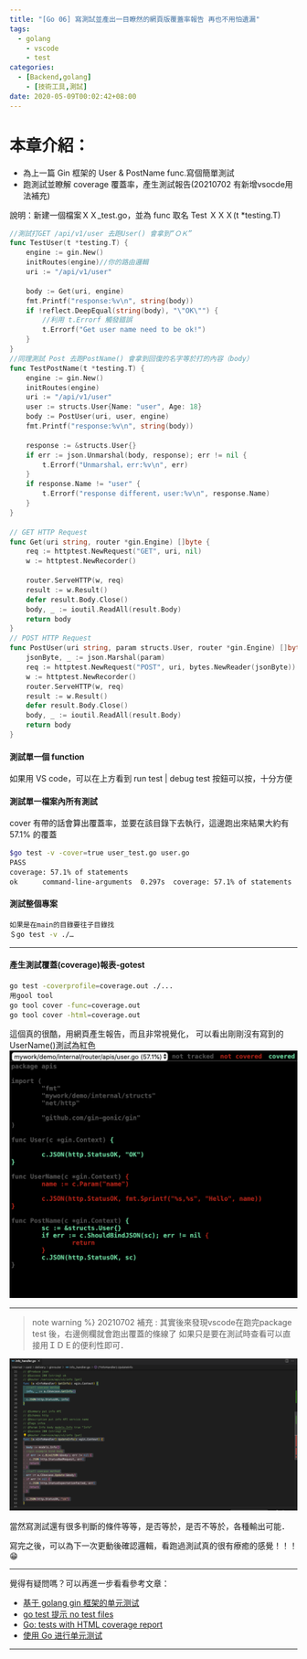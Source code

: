 ```yaml
---
title: "[Go 06] 寫測試並產出一目瞭然的網頁版覆蓋率報告 再也不用怕遺漏"
tags:
  - golang
	- vscode
	- test
categories:
  - [Backend,golang]
	- [技術工具,測試]
date: 2020-05-09T00:02:42+08:00
---
```


# 本章介紹：

- 為上一篇 Gin 框架的 User & PostName func.寫個簡單測試
- 跑測試並瞭解 coverage 覆蓋率，產生測試報告(20210702 有新增vsocde用法補充)

<!--more-->

說明：新建一個檔案ＸＸ\_test.go，並為 func 取名 Test ＸＸＸ(t \*testing.T)

```go
//測試打GET /api/v1/user 去跑User() 會拿到“ＯＫ”
func TestUser(t *testing.T) {
	engine := gin.New()
	initRoutes(engine)//你的路由邏輯
	uri := "/api/v1/user"

	body := Get(uri, engine)
	fmt.Printf("response:%v\n", string(body))
	if !reflect.DeepEqual(string(body), "\"OK\"") {
		//利用 t.Errorf 觸發錯誤
		t.Errorf("Get user name need to be ok!")
	}
}
//同理測試 Post 去跑PostName() 會拿到回復的名字等於打的內容（body）
func TestPostName(t *testing.T) {
	engine := gin.New()
	initRoutes(engine) 
	uri := "/api/v1/user"
	user := structs.User{Name: "user", Age: 18}
	body := PostUser(uri, user, engine)
	fmt.Printf("response:%v\n", string(body))

	response := &structs.User{}
	if err := json.Unmarshal(body, response); err != nil {
		t.Errorf("Unmarshal，err:%v\n", err)
	}
	if response.Name != "user" {
		t.Errorf("response different，user:%v\n", response.Name)
	}
}

// GET HTTP Request
func Get(uri string, router *gin.Engine) []byte {
	req := httptest.NewRequest("GET", uri, nil)
	w := httptest.NewRecorder()

	router.ServeHTTP(w, req)
	result := w.Result()
	defer result.Body.Close()
	body, _ := ioutil.ReadAll(result.Body)
	return body
}
// POST HTTP Request
func PostUser(uri string, param structs.User, router *gin.Engine) []byte {
	jsonByte, _ := json.Marshal(param)
	req := httptest.NewRequest("POST", uri, bytes.NewReader(jsonByte))
	w := httptest.NewRecorder()
	router.ServeHTTP(w, req)
	result := w.Result()
	defer result.Body.Close()
	body, _ := ioutil.ReadAll(result.Body)
	return body
}


```

#### 測試單一個 function

如果用 VS code，可以在上方看到 run test | debug test 按鈕可以按，十分方便

#### 測試單一檔案內所有測試

cover 有帶的話會算出覆蓋率，並要在該目錄下去執行，這邊跑出來結果大約有 57.1% 的覆蓋

```bash
$go test -v -cover=true user_test.go user.go
PASS
coverage: 57.1% of statements
ok      command-line-arguments  0.297s  coverage: 57.1% of statements
```

#### 測試整個專案

```bash
如果是在main的目錄要往子目錄找
＄go test -v ./…
```

----
#### 產生測試覆蓋(coverage)報表-gotest


```bash
go test -coverprofile=coverage.out ./...
用gool tool
go tool cover -func=coverage.out
go tool cover -html=coverage.out
```

這個真的很酷，用網頁產生報告，而且非常視覺化，
可以看出剛剛沒有寫到的 UserName()測試為紅色
![](/images/post/test_coverage.png)

---

>note warning %} 20210702 補充 :
其實後來發現vscode在跑完package test 後，右邊側欄就會跑出覆蓋的條線了
如果只是要在測試時查看可以直接用ＩＤＥ的便利性即可．


![vscode](/images/post/test_coverage_vscode.png)


當然寫測試還有很多判斷的條件等等，是否等於，是否不等於，各種輸出可能．

寫完之後，可以為下一次更動後確認邏輯，看跑過測試真的很有療癒的感覺！！！:grin:

---

覺得有疑問嗎？可以再進一步看看參考文章：  
- [基于 golang gin 框架的单元测试](https://studygolang.com/articles/11836 "基于golang gin框架的单元测试")
- [go test 提示 no test files](https://www.sunzhongwei.com/go-test-suggests-no-test-files "go test 提示 no test files")<br>
- [Go: tests with HTML coverage report](https://medium.com/@kenanbek/go-tests-with-html-coverage-report-f977da09552d "Go: tests with HTML coverage report")<br>
- [使用 Go 进行单元测试](https://juejin.im/post/5dc37eb8e51d452a066999bf "使用 Go 进行单元测试")<br>


---



